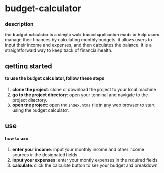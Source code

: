 # budget-calculator

### description
the budget calculator is a simple web-based application made to help users manage their finances by calculating monthly budgets. it allows users to input their income and expenses, and then calculates the balance. it is a straightforward way to keep track of financial health.

## getting started
#### to use the budget calculator, follow these steps

1. **clone the project**: clone or download the project to your local machine
2. **go to the project directory**: open your terminal and navigate to the project directory.
3. **open the project**: open the `index.html` file in any web browser to start using the budget calculator.

## use
#### how to use

1. **enter your income**: input your monthly income and other income sources in the designated fields
2. **input your expenses**: enter your montly expenses in the required fields
3. **calculate**: click the calculate button to see your budget and breakdown